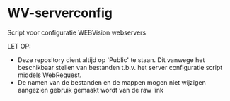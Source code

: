 # WV-serverconfig
Script voor configuratie WEBVision webservers

LET OP: 
 - Deze repository dient altijd op 'Public' te staan. Dit vanwege het beschikbaar stellen van bestanden t.b.v. het server configuratie script middels WebRequest.
 - De namen van de bestanden en de mappen mogen niet wijzigen aangezien gebruik gemaakt wordt van de raw link

